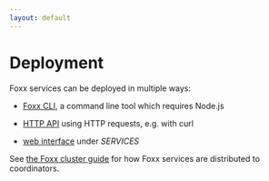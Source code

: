 ```yaml
---
layout: default
---
```

Deployment
==========

Foxx services can be deployed in multiple ways:

- [Foxx CLI](programs-foxx-cli-readme.html), a command line tool which
  requires Node.js

- [HTTP API](../../HTTP/Foxx/index.html) using HTTP requests,
  e.g. with curl

- [web interface](programs-web-interface-services.html) under *SERVICES*

See [the Foxx cluster guide](Guides/Cluster.md#how-arangodb-distributes-services)
for how Foxx services are distributed to coordinators.
